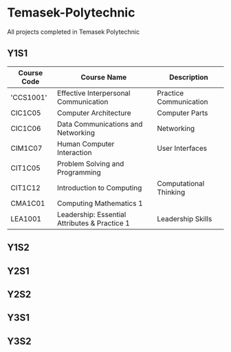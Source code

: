 # Temasek-Polytechnic
All projects completed in Temasek Polytechnic

## Y1S1

| Course Code | Course Name                                   | Description            |
| ----------- | --------------------------------------------- | ---------------------- |
| 'CCS1001'   | Effective Interpersonal Communication         | Practice Communication |
| CIC1C05     | Computer Architecture                         | Computer Parts         |
| CIC1C06     | Data Communications and Networking            | Networking             |
| CIM1C07     | Human Computer Interaction                    | User Interfaces        |
| CIT1C05     | Problem Solving and Programming               |                        |
| CIT1C12     | Introduction to Computing                     | Computational Thinking |
| CMA1C01     | Computing Mathematics 1                       |                        |
| LEA1001     | Leadership: Essential Attributes & Practice 1 | Leadership Skills      |









## Y1S2







## Y2S1

## Y2S2

## Y3S1

## Y3S2

